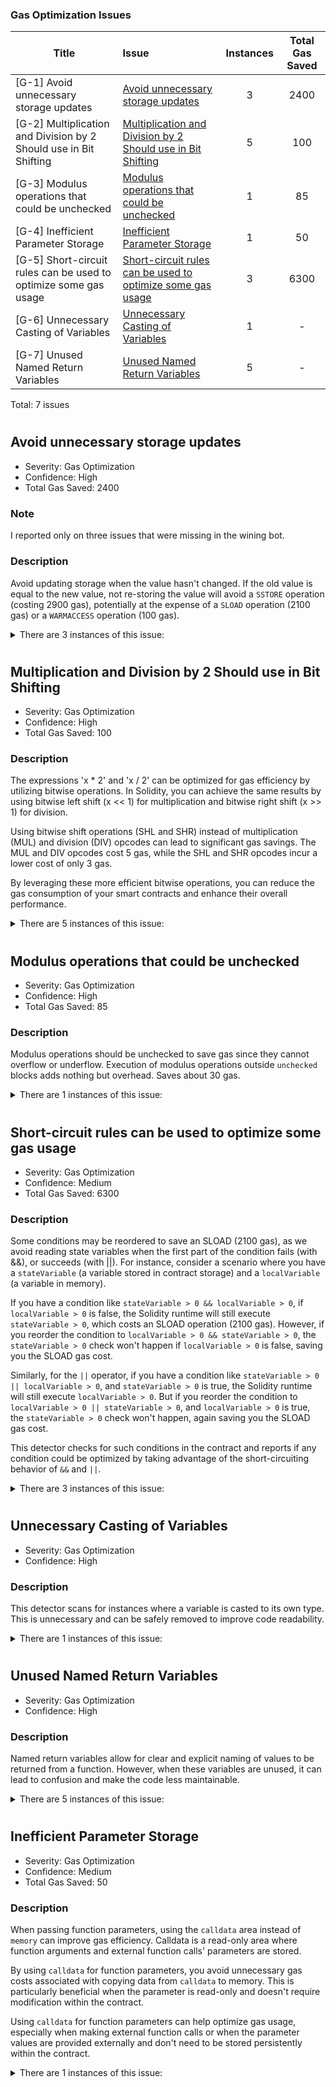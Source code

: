 
### Gas Optimization Issues
|Title|Issue|Instances|Total Gas Saved|
|-|:-|:-:|:-:|
|[G-1] Avoid unnecessary storage updates | [Avoid unnecessary storage updates](#avoid-unnecessary-storage-updates) | 3 | 2400 |
|[G-2] Multiplication and Division by 2 Should use in Bit Shifting | [Multiplication and Division by 2 Should use in Bit Shifting](#multiplication-and-division-by-2-should-use-in-bit-shifting) | 5 | 100 |
|[G-3] Modulus operations that could be unchecked | [Modulus operations that could be unchecked](#modulus-operations-that-could-be-unchecked) | 1 | 85 |
|[G-4] Inefficient Parameter Storage | [Inefficient Parameter Storage](#inefficient-parameter-storage) | 1 | 50 |
|[G-5] Short-circuit rules can be used to optimize some gas usage | [Short-circuit rules can be used to optimize some gas usage](#short-circuit-rules-can-be-used-to-optimize-some-gas-usage) | 3 | 6300 |
|[G-6] Unnecessary Casting of Variables | [Unnecessary Casting of Variables](#unnecessary-casting-of-variables) | 1 | - |
|[G-7] Unused Named Return Variables | [Unused Named Return Variables](#unused-named-return-variables) | 5 | - |

Total:  7 issues

#

## Avoid unnecessary storage updates
- Severity: Gas Optimization
- Confidence: High
- Total Gas Saved: 2400


### Note 
I reported only on three issues that were missing in the wining bot.

### Description
Avoid updating storage when the value hasn't changed. If the old value is equal to the new value, not re-storing the value will avoid a `SSTORE` operation (costing 2900 gas), potentially at the expense of a `SLOAD` operation (2100 gas) or a `WARMACCESS` operation (100 gas).

<details>

<summary>
There are 3 instances of this issue:

</summary>

###
#
The function `updateAlpha()` changes the state variable without first verifying if the values are different.


```
File: contracts/Tokens/Prime/Prime.sol

243    alphaNumerator = _alphaNumerator
```

[https://github.com/code-423n4/2023-09-venus/blob/main/contracts/Tokens/Prime/Prime.sol#L243](https://github.com/code-423n4/2023-09-venus/blob/main/contracts/Tokens/Prime/Prime.sol#L243)


#
The function `updateAlpha()` changes the state variable without first verifying if the values are different.


```
File: contracts/Tokens/Prime/Prime.sol

244    alphaDenominator = _alphaDenominator
```

[https://github.com/code-423n4/2023-09-venus/blob/main/contracts/Tokens/Prime/Prime.sol#L244](https://github.com/code-423n4/2023-09-venus/blob/main/contracts/Tokens/Prime/Prime.sol#L244)


#
The function `updateAssetsState()` changes the state variable without first verifying if the values are different.


```
File: contracts/Tokens/Prime/Prime.sol

460    unreleasedPSRIncome[_getUnderlying(address(market))] = 0
```

[https://github.com/code-423n4/2023-09-venus/blob/main/contracts/Tokens/Prime/Prime.sol#L460](https://github.com/code-423n4/2023-09-venus/blob/main/contracts/Tokens/Prime/Prime.sol#L460)


</details>

# 



## Multiplication and Division by 2 Should use in Bit Shifting
- Severity: Gas Optimization
- Confidence: High
- Total Gas Saved: 100

### Description
The expressions 'x * 2' and 'x / 2' can be optimized for gas efficiency by utilizing bitwise operations. In Solidity, you can achieve the same results by using bitwise left shift (x << 1) for multiplication and bitwise right shift (x >> 1) for division.

Using bitwise shift operations (SHL and SHR) instead of multiplication (MUL) and division (DIV) opcodes can lead to significant gas savings. The MUL and DIV opcodes cost 5 gas, while the SHL and SHR opcodes incur a lower cost of only 3 gas.

By leveraging these more efficient bitwise operations, you can reduce the gas consumption of your smart contracts and enhance their overall performance.

<details>

<summary>
There are 5 instances of this issue:

</summary>

###
#

```
File: contracts/Tokens/Prime/libs/FixedMath0x.sol

122    r += (z * (0x100000000000000000000000000000000 - y)) / 0x100000000000000000000000000000000
```
 instead `340282366920938463463374607431768211456` use bit shifting `128` 

[https://github.com/code-423n4/2023-09-venus/blob/main/contracts/Tokens/Prime/libs/FixedMath0x.sol#L122](https://github.com/code-423n4/2023-09-venus/blob/main/contracts/Tokens/Prime/libs/FixedMath0x.sol#L122)


#

```
File: contracts/Tokens/Prime/libs/FixedMath0x.sol

124    r += (z * (0x0aaaaaaaaaaaaaaaaaaaaaaaaaaaaaaaa - y)) / 0x200000000000000000000000000000000
```
 instead `680564733841876926926749214863536422912` use bit shifting `129` 

[https://github.com/code-423n4/2023-09-venus/blob/main/contracts/Tokens/Prime/libs/FixedMath0x.sol#L124](https://github.com/code-423n4/2023-09-venus/blob/main/contracts/Tokens/Prime/libs/FixedMath0x.sol#L124)


#

```
File: contracts/Tokens/Prime/libs/FixedMath0x.sol

128    r += (z * (0x092492492492492492492492492492492 - y)) / 0x400000000000000000000000000000000
```
 instead `1361129467683753853853498429727072845824` use bit shifting `130` 

[https://github.com/code-423n4/2023-09-venus/blob/main/contracts/Tokens/Prime/libs/FixedMath0x.sol#L128](https://github.com/code-423n4/2023-09-venus/blob/main/contracts/Tokens/Prime/libs/FixedMath0x.sol#L128)


#

```
File: contracts/Tokens/Prime/libs/FixedMath0x.sol

136    r += (z * (0x088888888888888888888888888888888 - y)) / 0x800000000000000000000000000000000
```
 instead `2722258935367507707706996859454145691648` use bit shifting `131` 

[https://github.com/code-423n4/2023-09-venus/blob/main/contracts/Tokens/Prime/libs/FixedMath0x.sol#L136](https://github.com/code-423n4/2023-09-venus/blob/main/contracts/Tokens/Prime/libs/FixedMath0x.sol#L136)


#

```
File: contracts/Tokens/Prime/libs/FixedMath0x.sol

200    r += z * 0x0000000000000001
```
 instead `1` use bit shifting `0` 

[https://github.com/code-423n4/2023-09-venus/blob/main/contracts/Tokens/Prime/libs/FixedMath0x.sol#L200](https://github.com/code-423n4/2023-09-venus/blob/main/contracts/Tokens/Prime/libs/FixedMath0x.sol#L200)


</details>

# 


## Modulus operations that could be unchecked
- Severity: Gas Optimization
- Confidence: High
- Total Gas Saved: 85

### Description
Modulus operations should be unchecked to save gas since they cannot overflow or underflow. Execution of modulus operations outside `unchecked` blocks adds nothing but overhead. Saves about 30 gas.

<details>

<summary>
There are 1 instances of this issue:

</summary>

###
#

```
File: contracts/Tokens/Prime/libs/FixedMath0x.sol

162    x % 0x0000000000000000000000000000000010000000000000000000000000000000
```
 should be unchecked

[https://github.com/code-423n4/2023-09-venus/blob/main/contracts/Tokens/Prime/libs/FixedMath0x.sol#L162](https://github.com/code-423n4/2023-09-venus/blob/main/contracts/Tokens/Prime/libs/FixedMath0x.sol#L162)


</details>

# 


## Short-circuit rules can be used to optimize some gas usage
- Severity: Gas Optimization
- Confidence: Medium
- Total Gas Saved: 6300

### Description
Some conditions may be reordered to save an SLOAD (2100 gas), as we avoid reading state variables when the first part of the condition fails (with &&), or succeeds (with ||). For instance, consider a scenario where you have a `stateVariable` (a variable stored in contract storage) and a `localVariable` (a variable in memory). 

If you have a condition like `stateVariable > 0 && localVariable > 0`, if `localVariable > 0` is false, the Solidity runtime will still execute `stateVariable > 0`, which costs an SLOAD operation (2100 gas). However, if you reorder the condition to `localVariable > 0 && stateVariable > 0`, the `stateVariable > 0` check won't happen if `localVariable > 0` is false, saving you the SLOAD gas cost.

Similarly, for the `||` operator, if you have a condition like `stateVariable > 0 || localVariable > 0`, and `stateVariable > 0` is true, the Solidity runtime will still execute `localVariable > 0`. But if you reorder the condition to `localVariable > 0 || stateVariable > 0`, and `localVariable > 0` is true, the `stateVariable > 0` check won't happen, again saving you the SLOAD gas cost.

This detector checks for such conditions in the contract and reports if any condition could be optimized by taking advantage of the short-circuiting behavior of `&&` and `||`.

<details>

<summary>
There are 3 instances of this issue:

</summary>

###
#

```
File: contracts/Tokens/Prime/Prime.sol

377    stakedAt[user] == 0 && isAccountEligible && !tokens[user].exists
```


```
 // @audit: Switch isAccountEligible && stakedAt[user] == 0 
```
[https://github.com/code-423n4/2023-09-venus/blob/main/contracts/Tokens/Prime/Prime.sol#L377](https://github.com/code-423n4/2023-09-venus/blob/main/contracts/Tokens/Prime/Prime.sol#L377)


#

```
File: contracts/Tokens/Prime/Prime.sol

379    tokens[user].exists && isAccountEligible
```


```
 // @audit: Switch isAccountEligible && tokens[user].exists 
```
[https://github.com/code-423n4/2023-09-venus/blob/main/contracts/Tokens/Prime/Prime.sol#L379](https://github.com/code-423n4/2023-09-venus/blob/main/contracts/Tokens/Prime/Prime.sol#L379)


#

```
File: contracts/Tokens/Prime/Prime.sol

369    tokens[user].exists && !isAccountEligible
```


```
 // @audit: Switch ! isAccountEligible && tokens[user].exists 
```
[https://github.com/code-423n4/2023-09-venus/blob/main/contracts/Tokens/Prime/Prime.sol#L369](https://github.com/code-423n4/2023-09-venus/blob/main/contracts/Tokens/Prime/Prime.sol#L369)


</details>

# 


## Unnecessary Casting of Variables
- Severity: Gas Optimization
- Confidence: High

### Description
This detector scans for instances where a variable is casted to its own type. This is unnecessary and can be safely removed to improve code readability.

<details>

<summary>
There are 1 instances of this issue:

</summary>

###
#

```
File: contracts/Tokens/Prime/libs/FixedMath.sol

25    return (n.toInt256() * FixedMath0x.FIXED_1) / int256(d.toInt256())
```
Unnecessary cast: `int256(d.toInt256())` it cast to the same type.<br>
[https://github.com/code-423n4/2023-09-venus/blob/main/contracts/Tokens/Prime/libs/FixedMath.sol#L25](https://github.com/code-423n4/2023-09-venus/blob/main/contracts/Tokens/Prime/libs/FixedMath.sol#L25)


</details>

# 


## Unused Named Return Variables
- Severity: Gas Optimization
- Confidence: High

### Description
Named return variables allow for clear and explicit naming of values to be returned from a function. However, when these variables are unused, it can lead to confusion and make the code less maintainable.

<details>

<summary>
There are 5 instances of this issue:

</summary>

###
#

```
File: contracts/Tokens/Prime/Prime.sol

174    function getPendingInterests(address user) external returns (PendingInterest[] memory pendingInterests) 
```
there is not use of this variables:
@ **pendingInterests**

[https://github.com/code-423n4/2023-09-venus/blob/main/contracts/Tokens/Prime/Prime.sol#L174-L194](https://github.com/code-423n4/2023-09-venus/blob/main/contracts/Tokens/Prime/Prime.sol#L174-L194)


#

```
File: contracts/Tokens/Prime/Prime.sol

496    function calculateAPR(address market, address user) external view returns (uint256 supplyAPR, uint256 borrowAPR) 
```
there is not use of this variables:
@ **supplyAPR**
@ **borrowAPR**

[https://github.com/code-423n4/2023-09-venus/blob/main/contracts/Tokens/Prime/Prime.sol#L496-L515](https://github.com/code-423n4/2023-09-venus/blob/main/contracts/Tokens/Prime/Prime.sol#L496-L515)


#

```
File: contracts/Tokens/Prime/Prime.sol

527    function estimateAPR(
528            address market,
529            address user,
530            uint256 borrow,
531            uint256 supply,
532            uint256 xvsStaked
533        ) external view returns (uint256 supplyAPR, uint256 borrowAPR) 
```
there is not use of this variables:
@ **supplyAPR**
@ **borrowAPR**

[https://github.com/code-423n4/2023-09-venus/blob/main/contracts/Tokens/Prime/Prime.sol#L527-L548](https://github.com/code-423n4/2023-09-venus/blob/main/contracts/Tokens/Prime/Prime.sol#L527-L548)


#

```
File: contracts/Tokens/Prime/libs/FixedMath.sol

53    function ln(int256 x) internal pure returns (int256 r) 
```
there is not use of this variables:
@ **r**

[https://github.com/code-423n4/2023-09-venus/blob/main/contracts/Tokens/Prime/libs/FixedMath.sol#L53-L55](https://github.com/code-423n4/2023-09-venus/blob/main/contracts/Tokens/Prime/libs/FixedMath.sol#L53-L55)


#

```
File: contracts/Tokens/Prime/libs/FixedMath.sol

58    function exp(int256 x) internal pure returns (int256 r) 
```
there is not use of this variables:
@ **r**

[https://github.com/code-423n4/2023-09-venus/blob/main/contracts/Tokens/Prime/libs/FixedMath.sol#L58-L60](https://github.com/code-423n4/2023-09-venus/blob/main/contracts/Tokens/Prime/libs/FixedMath.sol#L58-L60)


</details>

# 



## Inefficient Parameter Storage
- Severity: Gas Optimization
- Confidence: Medium
- Total Gas Saved: 50

### Description
When passing function parameters, using the `calldata` area instead of `memory` can improve gas efficiency. Calldata is a read-only area where function arguments and external function calls' parameters are stored.

By using `calldata` for function parameters, you avoid unnecessary gas costs associated with copying data from `calldata` to memory. This is particularly beneficial when the parameter is read-only and doesn't require modification within the contract.

Using `calldata` for function parameters can help optimize gas usage, especially when making external function calls or when the parameter values are provided externally and don't need to be stored persistently within the contract.

<details>

<summary>
There are 1 instances of this issue:

</summary>

###
#

```
File: contracts/Tokens/Prime/Prime.sol

200    address[] memory users
```
 should be declared as `calldata` instead 

[https://github.com/code-423n4/2023-09-venus/blob/main/contracts/Tokens/Prime/Prime.sol#L200](https://github.com/code-423n4/2023-09-venus/blob/main/contracts/Tokens/Prime/Prime.sol#L200)


</details>

# 